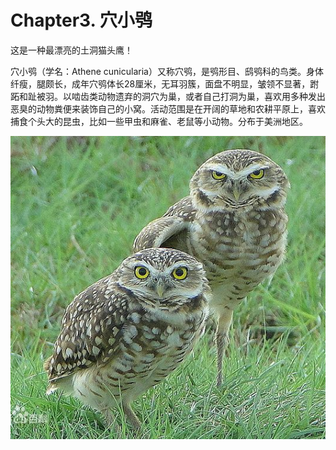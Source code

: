 # Chapter3. 穴小鸮

这是一种最漂亮的土洞猫头鹰！

穴小鸮（学名：Athene cunicularia）又称穴鸮，是鸮形目、鸱鸮科的鸟类。身体纤瘦，腿颇长，成年穴鸮体长28厘米，无耳羽簇，面盘不明显，皱领不显著，跗跖和趾被羽。以啮齿类动物遗弃的洞穴为巢，或者自己打洞为巢，喜欢用多种发出恶臭的动物粪便来装饰自己的小窝。活动范围是在开阔的草地和农耕平原上，喜欢捕食个头大的昆虫，比如一些甲虫和麻雀、老鼠等小动物。分布于美洲地区。



![](/images/Athene.png)



